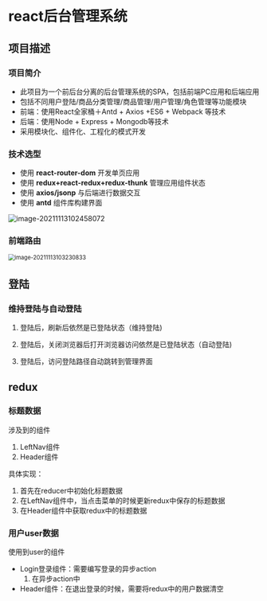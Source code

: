 # react后台管理系统

## 项目描述

### 项目简介

- 此项目为一个前后台分离的后台管理系统的SPA，包括前端PC应用和后端应用
- 包括不同用户登陆/商品分类管理/商品管理/用户管理/角色管理等功能模块
- 前端：使用React全家桶＋Antd + Axios +ES6 + Webpack 等技术
- 后端：使用Node + Express + Mongodb等技术
- 采用模块化、组件化、工程化的模式开发



### 技术选型

- 使用 **react-router-dom** 开发单页应用 
- 使用 **redux+react-redux+redux-thunk** 管理应用组件状态 
- 使用 **axios/jsonp** 与后端进行数据交互 
- 使用 **antd** 组件库构建界面

![image-20211113102458072](F:\图片\typora图片\image-20211113102458072.png)

### 前端路由

<img src="F:\图片\typora图片\image-20211113103230833.png" alt="image-20211113103230833" style="zoom:80%;" />

## 登陆

### 维持登陆与自动登陆

1. 登陆后，刷新后依然是已登陆状态（维持登陆)

2. 登陆后，关闭浏览器后打开浏览器访问依然是已登陆状态（自动登陆)

3. 登陆后，访问登陆路径自动跳转到管理界面

   

## redux
### 标题数据
涉及到的组件

1. LeftNav组件
2. Header组件

具体实现：

1. 首先在reducer中初始化标题数据
2. 在LeftNav组件中，当点击菜单的时候更新redux中保存的标题数据
3. 在Header组件中获取redux中的标题数据

### 用户user数据
使用到user的组件
- Login登录组件：需要编写登录的异步action
  1. 在异步action中
- Header组件：在退出登录的时候，需要将redux中的用户数据清空